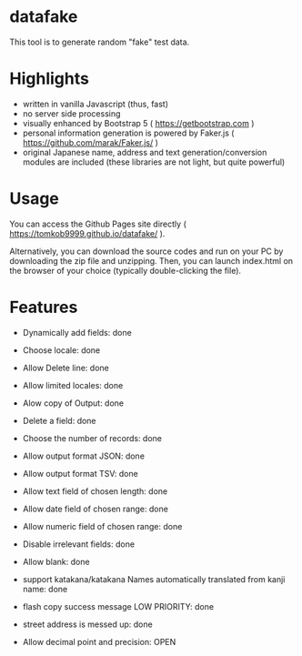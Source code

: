 # datafake

This tool is to generate random "fake" test data.


# Highlights
- written in vanilla Javascript (thus, fast)
- no server side processing
- visually enhanced by Bootstrap 5 ( https://getbootstrap.com )
- personal information generation is powered by Faker.js ( https://github.com/marak/Faker.js/ )
- original Japanese name, address and text generation/conversion modules are included (these libraries are not light, but quite powerful)
# Usage

You can access the Github Pages site directly ( https://tomkob9999.github.io/datafake/ ).

Alternatively, you can download the source codes and run on your PC by downloading the zip file and unzipping.  Then, you can launch index.html on the browser of your choice (typically double-clicking the file).

# Features
- Dynamically add fields: done
- Choose locale: done
- Allow Delete line: done
- Allow limited locales: done
- Alow copy of Output: done
- Delete a field: done
- Choose the number of records: done
- Allow output format JSON: done
- Allow output format TSV: done
- Allow text field of chosen length: done
- Allow date field of chosen range: done
- Allow numeric field of chosen range: done
- Disable irrelevant fields: done
- Allow blank: done
- support katakana/katakana Names automatically translated from kanji name: done
- flash copy success message LOW PRIORITY: done
- street address is messed up: done

- Allow decimal point and precision: OPEN